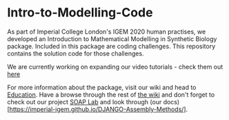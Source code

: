 # Intro-to-Modelling-Code

As part of Imperial College London's IGEM 2020 human practises, we developed an Introduction to Mathematical Modelling in Synthetic Biology package. Included in this package are coding challenges. This repository contains the solution code for those challenges.

We are currently working on expanding our video tutorials - check them out [here](https://www.youtube.com/playlist?list=PLTzF6JV_DoE2Nuhbmt52nTYaCz-roHNUl)

For more information about the package, visit our wiki and head to [Education](https://2020.igem.org/Team:Imperial_College/Education).
Have a browse through the rest of [the wiki](https://2020.igem.org/Team:Imperial_College) and don't forget to check out our project [SOAP Lab](soaplab.io) and look through (our docs)[https://imperial-igem.github.io/DJANGO-Assembly-Methods/].
